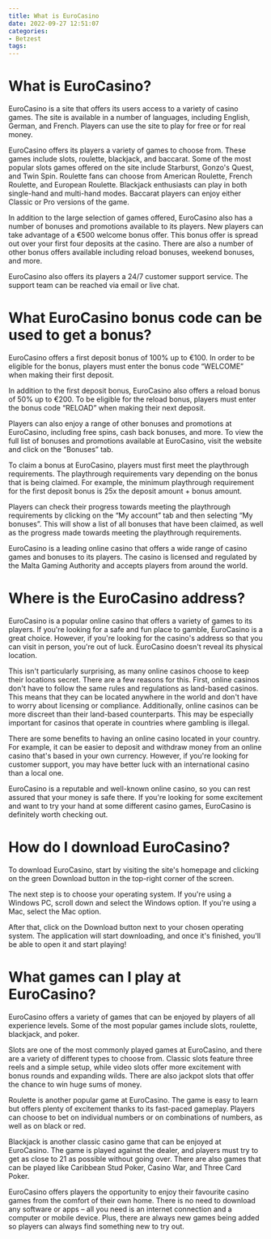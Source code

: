 ```yaml
---
title: What is EuroCasino
date: 2022-09-27 12:51:07
categories:
- Betzest
tags:
---
```



#  What is EuroCasino?

EuroCasino is a site that offers its users access to a variety of casino games. The site is available in a number of languages, including English, German, and French. Players can use the site to play for free or for real money.

EuroCasino offers its players a variety of games to choose from. These games include slots, roulette, blackjack, and baccarat. Some of the most popular slots games offered on the site include Starburst, Gonzo's Quest, and Twin Spin. Roulette fans can choose from American Roulette, French Roulette, and European Roulette. Blackjack enthusiasts can play in both single-hand and multi-hand modes. Baccarat players can enjoy either Classic or Pro versions of the game.

In addition to the large selection of games offered, EuroCasino also has a number of bonuses and promotions available to its players. New players can take advantage of a €500 welcome bonus offer. This bonus offer is spread out over your first four deposits at the casino. There are also a number of other bonus offers available including reload bonuses, weekend bonuses, and more.

EuroCasino also offers its players a 24/7 customer support service. The support team can be reached via email or live chat.

#  What EuroCasino bonus code can be used to get a bonus?

EuroCasino offers a first deposit bonus of 100% up to €100. In order to be eligible for the bonus, players must enter the bonus code “WELCOME” when making their first deposit.

In addition to the first deposit bonus, EuroCasino also offers a reload bonus of 50% up to €200. To be eligible for the reload bonus, players must enter the bonus code “RELOAD” when making their next deposit.

Players can also enjoy a range of other bonuses and promotions at EuroCasino, including free spins, cash back bonuses, and more. To view the full list of bonuses and promotions available at EuroCasino, visit the website and click on the “Bonuses” tab.

To claim a bonus at EuroCasino, players must first meet the playthrough requirements. The playthrough requirements vary depending on the bonus that is being claimed. For example, the minimum playthrough requirement for the first deposit bonus is 25x the deposit amount + bonus amount.

Players can check their progress towards meeting the playthrough requirements by clicking on the “My account” tab and then selecting “My bonuses”. This will show a list of all bonuses that have been claimed, as well as the progress made towards meeting the playthrough requirements.

EuroCasino is a leading online casino that offers a wide range of casino games and bonuses to its players. The casino is licensed and regulated by the Malta Gaming Authority and accepts players from around the world.

#  Where is the EuroCasino address?

EuroCasino is a popular online casino that offers a variety of games to its players. If you're looking for a safe and fun place to gamble, EuroCasino is a great choice. However, if you're looking for the casino's address so that you can visit in person, you're out of luck. EuroCasino doesn't reveal its physical location.

This isn't particularly surprising, as many online casinos choose to keep their locations secret. There are a few reasons for this. First, online casinos don't have to follow the same rules and regulations as land-based casinos. This means that they can be located anywhere in the world and don't have to worry about licensing or compliance. Additionally, online casinos can be more discreet than their land-based counterparts. This may be especially important for casinos that operate in countries where gambling is illegal.

There are some benefits to having an online casino located in your country. For example, it can be easier to deposit and withdraw money from an online casino that's based in your own currency. However, if you're looking for customer support, you may have better luck with an international casino than a local one.

EuroCasino is a reputable and well-known online casino, so you can rest assured that your money is safe there. If you're looking for some excitement and want to try your hand at some different casino games, EuroCasino is definitely worth checking out.

#  How do I download EuroCasino?

To download EuroCasino, start by visiting the site's homepage and clicking on the green Download button in the top-right corner of the screen.

The next step is to choose your operating system. If you're using a Windows PC, scroll down and select the Windows option. If you're using a Mac, select the Mac option.

After that, click on the Download button next to your chosen operating system. The application will start downloading, and once it's finished, you'll be able to open it and start playing!

#  What games can I play at EuroCasino?

EuroCasino offers a variety of games that can be enjoyed by players of all experience levels. Some of the most popular games include slots, roulette, blackjack, and poker.

Slots are one of the most commonly played games at EuroCasino, and there are a variety of different types to choose from. Classic slots feature three reels and a simple setup, while video slots offer more excitement with bonus rounds and expanding wilds. There are also jackpot slots that offer the chance to win huge sums of money.

Roulette is another popular game at EuroCasino. The game is easy to learn but offers plenty of excitement thanks to its fast-paced gameplay. Players can choose to bet on individual numbers or on combinations of numbers, as well as on black or red.

Blackjack is another classic casino game that can be enjoyed at EuroCasino. The game is played against the dealer, and players must try to get as close to 21 as possible without going over. There are also games that can be played like Caribbean Stud Poker, Casino War, and Three Card Poker.

EuroCasino offers players the opportunity to enjoy their favourite casino games from the comfort of their own home. There is no need to download any software or apps – all you need is an internet connection and a computer or mobile device. Plus, there are always new games being added so players can always find something new to try out.